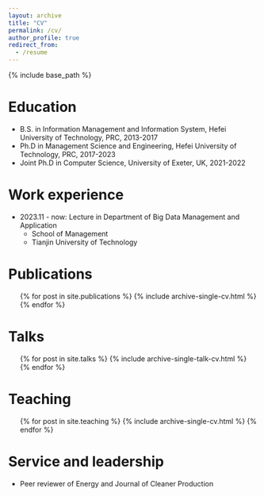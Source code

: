 ```yaml
---
layout: archive
title: "CV"
permalink: /cv/
author_profile: true
redirect_from:
  - /resume
---
```


{% include base_path %}

Education
======
* B.S. in Information Management and Information System, Hefei University of Technology, PRC, 2013-2017
* Ph.D in Management Science and Engineering, Hefei University of Technology, PRC, 2017-2023
* Joint Ph.D in Computer Science, University of Exeter, UK, 2021-2022

Work experience
======
* 2023.11 - now: Lecture in Department of Big Data Management and Application
  * School of Management
  * Tianjin University of Technology


Publications
======
  <ul>{% for post in site.publications %}
    {% include archive-single-cv.html %}
  {% endfor %}</ul>
  
Talks
======
  <ul>{% for post in site.talks %}
    {% include archive-single-talk-cv.html %}
  {% endfor %}</ul>
  
Teaching
======
  <ul>{% for post in site.teaching %}
    {% include archive-single-cv.html %}
  {% endfor %}</ul>
  
Service and leadership
======
* Peer reviewer of Energy and Journal of Cleaner Production
